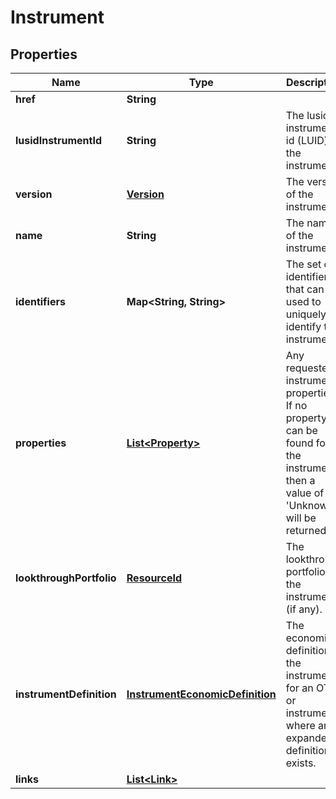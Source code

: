 
# Instrument

## Properties
Name | Type | Description | Notes
------------ | ------------- | ------------- | -------------
**href** | **String** |  |  [optional]
**lusidInstrumentId** | **String** | The lusid instrument id (LUID) of the instrument |  [optional]
**version** | [**Version**](Version.md) | The version of the instrument |  [optional]
**name** | **String** | The name of the instrument |  [optional]
**identifiers** | **Map&lt;String, String&gt;** | The set of identifiers that can be used to uniquely identify the instrument |  [optional]
**properties** | [**List&lt;Property&gt;**](Property.md) | Any requested instrument properties. If no property can be found for the instrument, then  a value of &#39;Unknown&#39; will be returned |  [optional]
**lookthroughPortfolio** | [**ResourceId**](ResourceId.md) | The lookthrough portfolio of the instrument (if any). |  [optional]
**instrumentDefinition** | [**InstrumentEconomicDefinition**](InstrumentEconomicDefinition.md) | The economic definition of the instrument for an OTC or instrument where an expanded definition exists. |  [optional]
**links** | [**List&lt;Link&gt;**](Link.md) |  |  [optional]



